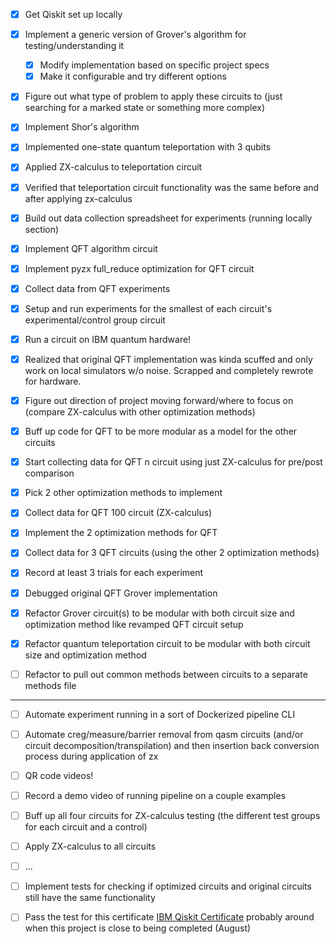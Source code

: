 - [x] Get Qiskit set up locally
- [x] Implement a generic version of Grover's algorithm for testing/understanding it
  - [x] Modify implementation based on specific project specs
  - [x] Make it configurable and try different options
- [x] Figure out what type of problem to apply these circuits to (just searching for a marked state or something more complex)
- [x] Implement Shor's algorithm

- [x] Implemented one-state quantum teleportation with 3 qubits
- [x] Applied ZX-calculus to teleportation circuit
- [x] Verified that teleportation circuit functionality was the same before and after applying zx-calculus

- [x] Build out data collection spreadsheet for experiments (running locally section)
- [x] Implement QFT algorithm circuit 
- [x] Implement pyzx full_reduce optimization for QFT circuit
- [x] Collect data from QFT experiments
- [x] Setup and run experiments for the smallest of each circuit's experimental/control group circuit

- [x] Run a circuit on IBM quantum hardware!
- [x] Realized that original QFT implementation was kinda scuffed and only work on local simulators w/o noise. Scrapped and completely rewrote for hardware. 
- [x] Figure out direction of project moving forward/where to focus on (compare ZX-calculus with other optimization methods)
- [x] Buff up code for QFT to be more modular as a model for the other circuits
- [x] Start collecting data for QFT n circuit using just ZX-calculus for pre/post comparison

- [x] Pick 2 other optimization methods to implement
- [x] Collect data for QFT 100 circuit (ZX-calculus)
- [x] Implement the 2 optimization methods for QFT
- [x] Collect data for 3 QFT circuits (using the other 2 optimization methods)
- [x] Record at least 3 trials for each experiment

- [x] Debugged original QFT Grover implementation
- [x] Refactor Grover circuit(s) to be modular with both circuit size and optimization method like revamped QFT circuit setup

- [x] Refactor quantum teleportation circuit to be modular with both circuit size and optimization method
- [ ] Refactor to pull out common methods between circuits to a separate methods file

-----------------------------------------------

- [ ] Automate experiment running in a sort of Dockerized pipeline CLI
- [ ] Automate creg/measure/barrier removal from qasm circuits (and/or circuit decomposition/transpilation) and then insertion back conversion process during application of zx
- [ ] QR code videos!
- [ ] Record a demo video of running pipeline on a couple examples
- [ ] Buff up all four circuits for ZX-calculus testing (the different test groups for each circuit and a control)
- [ ] Apply ZX-calculus to all circuits
- [ ] ...
- [ ] Implement tests for checking if optimized circuits and original circuits still have the same functionality

- [ ] Pass the test for this certificate [IBM Qiskit Certificate](https://www.ibm.com/training/certification/ibm-certified-associate-developer-quantum-computation-using-qiskit-v02x-C0010300) probably around when this project
is close to being completed (August)

